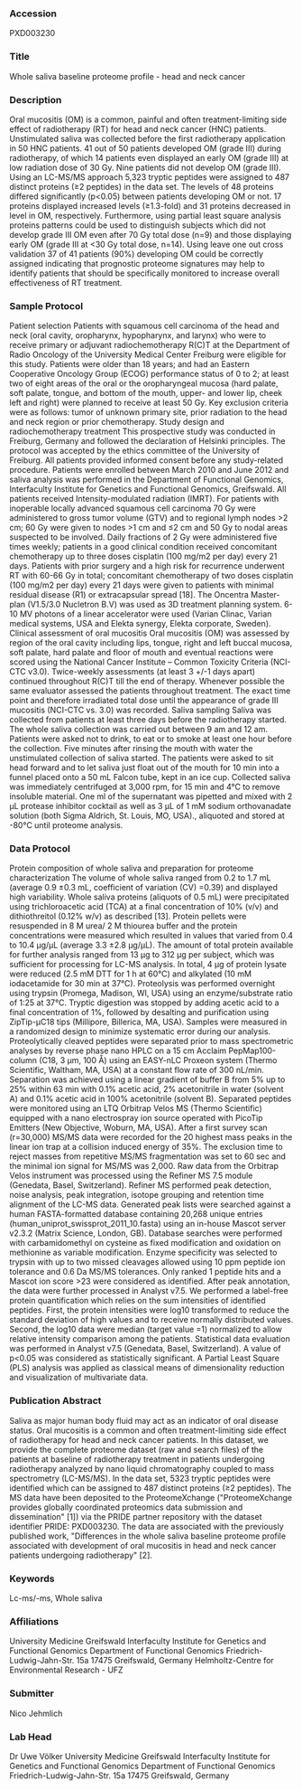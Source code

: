 ### Accession
PXD003230

### Title
Whole saliva baseline proteome profile - head and neck cancer

### Description
Oral mucositis (OM) is a common, painful and often treatment-limiting side effect of radiotherapy (RT) for head and neck cancer (HNC) patients. Unstimulated saliva was collected before the first radiotherapy application in 50 HNC patients. 41 out of 50 patients developed OM (grade III) during radiotherapy, of which 14 patients even displayed an early OM (grade III) at low radiation dose of 30 Gy. Nine patients did not develop OM (grade III). Using an LC-MS/MS approach 5,323 tryptic peptides were assigned to 487 distinct proteins (≥2 peptides) in the data set. The levels of 48 proteins differed significantly (p<0.05) between patients developing OM or not. 17 proteins displayed increased levels (≥1.3-fold) and 31 proteins decreased in level in OM, respectively. Furthermore, using partial least square analysis proteins patterns could be used to distinguish subjects which did not develop grade III OM even after 70 Gy total dose (n=9) and those displaying early OM (grade III at <30 Gy total dose, n=14). Using leave one out cross validation 37 of 41 patients (90%) developing OM could be correctly assigned indicating that prognostic proteome signatures may help to identify patients that should be specifically monitored to increase overall effectiveness of RT treatment.

### Sample Protocol
Patient selection Patients with squamous cell carcinoma of the head and neck (oral cavity, oropharynx, hypopharynx, and larynx) who were to receive primary or adjuvant radiochemotherapy R(C)T at the Department of Radio Oncology of the University Medical Center Freiburg were eligible for this study. Patients were older than 18 years; and had an Eastern Cooperative Oncology Group (ECOG) performance status of 0 to 2; at least two of eight areas of the oral or the oropharyngeal mucosa (hard palate, soft palate, tongue, and bottom of the mouth, upper- and lower lip, cheek left and right) were planned to receive at least 50 Gy. Key exclusion criteria were as follows: tumor of unknown primary site, prior radiation to the head and neck region or prior chemotherapy. Study design and radiochemotherapy treatment This prospective study was conducted in Freiburg, Germany and followed the declaration of Helsinki principles. The protocol was accepted by the ethics committee of the University of Freiburg. All patients provided informed consent before any study-related procedure. Patients were enrolled between March 2010 and June 2012 and saliva analysis was performed in the Department of Functional Genomics, Interfaculty Institute for Genetics and Functional Genomics, Greifswald. All patients received Intensity-modulated radiation (IMRT). For patients with inoperable locally advanced squamous cell carcinoma 70 Gy were administered to gross tumor volume (GTV) and to regional lymph nodes >2 cm; 60 Gy were given to nodes >1 cm and ≤2 cm and 50 Gy to nodal areas suspected to be involved. Daily fractions of 2 Gy were administered five times weekly; patients in a good clinical condition received concomitant chemotherapy up to three doses cisplatin (100 mg/m2 per day) every 21 days. Patients with prior surgery and a high risk for recurrence underwent RT with 60-66 Gy in total; concomitant chemotherapy of two doses cisplatin (100 mg/m2 per day) every 21 days were given to patients with minimal residual disease (R1) or extracapsular spread [18]. The Oncentra Master-plan (V1.5/3.0 Nucletron B.V) was used as 3D treatment planning system. 6-10 MV photons of a linear accelerator were used (Varian Clinac, Varian medical systems, USA and Elekta synergy, Elekta corporate, Sweden). Clinical assessment of oral mucositis Oral mucositis (OM) was assessed by region of the oral cavity including lips, tongue, right and left buccal mucosa, soft palate, hard palate and floor of mouth and eventual reactions were scored using the National Cancer Institute – Common Toxicity Criteria (NCI-CTC v3.0). Twice-weekly assessments (at least 3 +/-1 days apart) continued throughout R(C)T till the end of therapy. Whenever possible the same evaluator assessed the patients throughout treatment. The exact time point and therefore irradiated total dose until the appearance of grade III mucositis (NCI-CTC vs. 3.0) was recorded. Saliva sampling Saliva was collected from patients at least three days before the radiotherapy started. The whole saliva collection was carried out between 9 am and 12 am. Patients were asked not to drink, to eat or to smoke at least one hour before the collection. Five minutes after rinsing the mouth with water the unstimulated collection of saliva started. The patients were asked to sit head forward and to let saliva just float out of the mouth for 10 min into a funnel placed onto a 50 mL Falcon tube, kept in an ice cup. Collected saliva was immediately centrifuged at 3,000 rpm, for 15 min and 4°C to remove insoluble material. One ml of the supernatant was pipetted and mixed with 2 µL protease inhibitor cocktail as well as 3 µL of 1 mM sodium orthovanadate solution (both Sigma Aldrich, St. Louis, MO, USA)., aliquoted and stored at -80°C until proteome analysis.

### Data Protocol
Protein composition of whole saliva and preparation for proteome characterization The volume of whole saliva ranged from 0.2 to 1.7 mL (average 0.9 ±0.3 mL, coefficient of variation (CV) =0.39) and displayed high variability. Whole saliva proteins (aliquots of 0.5 mL) were precipitated using trichloroacetic acid (TCA) at a final concentration of 10% (v/v) and dithiothreitol (0.12% w/v) as described [13]. Protein pellets were resuspended in 8 M urea/ 2 M thiourea buffer and the protein concentrations were measured which resulted in values that varied from 0.4 to 10.4 µg/µL (average 3.3 ±2.8 µg/µL). The amount of total protein available for further analysis ranged from 13 µg to 312 µg per subject, which was sufficient for processing for LC-MS analysis. In total, 4 µg of protein lysate were reduced (2.5 mM DTT for 1 h at 60°C) and alkylated (10 mM iodacetamide for 30 min at 37°C). Proteolysis was performed overnight using trypsin (Promega, Madison, WI, USA) using an enzyme/substrate ratio of 1:25 at 37°C. Tryptic digestion was stopped by adding acetic acid to a final concentration of 1%, followed by desalting and purification using ZipTip-µC18 tips (Millipore, Billerica, MA, USA). Samples were measured in a randomized design to minimize systematic error during our analysis. Proteolytically cleaved peptides were separated prior to mass spectrometric analyses by reverse phase nano HPLC on a 15 cm Acclaim PepMap100-column (C18, 3 µm, 100 Å) using an EASY-nLC Proxeon system (Thermo Scientific, Waltham, MA, USA) at a constant flow rate of 300 nL/min. Separation was achieved using a linear gradient of buffer B from 5% up to 25% within 63 min with 0.1% acetic acid, 2% acetonitrile in water (solvent A) and 0.1% acetic acid in 100% acetonitrile (solvent B). Separated peptides were monitored using an LTQ Orbitrap Velos MS (Thermo Scientific) equipped with a nano electrospray ion source operated with PicoTip Emitters (New Objective, Woburn, MA, USA). After a first survey scan (r=30,000) MS/MS data were recorded for the 20 highest mass peaks in the linear ion trap at a collision induced energy of 35%. The exclusion time to reject masses from repetitive MS/MS fragmentation was set to 60 sec and the minimal ion signal for MS/MS was 2,000. Raw data from the Orbitrap Velos instrument was processed using the Refiner MS 7.5 module (Genedata, Basel, Switzerland). Refiner MS performed peak detection, noise analysis, peak integration, isotope grouping and retention time alignment of the LC-MS data. Generated peak lists were searched against a human FASTA-formatted database containing 20,268 unique entries (human_uniprot_swissprot_2011_10.fasta) using an in-house Mascot server v2.3.2 (Matrix Science, London, GB). Database searches were performed with carbamidomethyl on cysteine as fixed modification and oxidation on methionine as variable modification. Enzyme specificity was selected to trypsin with up to two missed cleavages allowed using 10 ppm peptide ion tolerance and 0.6 Da MS/MS tolerances. Only ranked 1 peptide hits and a Mascot ion score >23 were considered as identified. After peak annotation, the data were further processed in Analyst v7.5. We performed a label-free protein quantification which relies on the sum intensities of identified peptides. First, the protein intensities were log10 transformed to reduce the standard deviation of high values and to receive normally distributed values. Second, the log10 data were median (target value =1) normalized to allow relative intensity comparison among the patients. Statistical data evaluation was performed in Analyst v7.5 (Genedata, Basel, Switzerland). A value of p<0.05 was considered as statistically significant. A Partial Least Square (PLS) analysis was applied as classical means of dimensionality reduction and visualization of multivariate data.

### Publication Abstract
Saliva as major human body fluid may act as an indicator of oral disease status. Oral mucositis is a common and often treatment-limiting side effect of radiotherapy for head and neck cancer patients. In this dataset, we provide the complete proteome dataset (raw and search files) of the patients at baseline of radiotherapy treatment in patients undergoing radiotherapy analyzed by nano liquid chromatography coupled to mass spectrometry (LC-MS/MS). In the data set, 5323 tryptic peptides were identified which can be assigned to 487 distinct proteins (&#x2265;2 peptides). The MS data have been deposited to the ProteomeXchange ("ProteomeXchange provides globally coordinated proteomics data submission and dissemination" [1]) via the PRIDE partner repository with the dataset identifier PRIDE: PXD003230. The data are associated with the previously published work, "Differences in the whole saliva baseline proteome profile associated with development of oral mucositis in head and neck cancer patients undergoing radiotherapy" [2].

### Keywords
Lc-ms/-ms, Whole saliva

### Affiliations
University Medicine Greifswald Interfaculty Institute for Genetics and Functional Genomics Department of Functional Genomics Friedrich-Ludwig-Jahn-Str. 15a 17475 Greifswald, Germany
Helmholtz-Centre for Environmental Research - UFZ

### Submitter
Nico Jehmlich

### Lab Head
Dr Uwe Völker
University Medicine Greifswald Interfaculty Institute for Genetics and Functional Genomics Department of Functional Genomics Friedrich-Ludwig-Jahn-Str. 15a 17475 Greifswald, Germany


